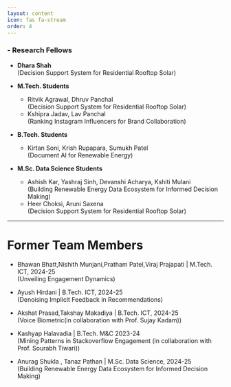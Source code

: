 ```yaml
---
layout: content
icon: fas fa-stream
order: 4
---
```

### - Research Fellows
- **Dhara Shah** <br>
(Decision Support System for Residential Rooftop Solar)


- **M.Tech. Students**
  - Ritvik Agrawal, Dhruv Panchal  <br>
    (Decision Support System for Residential Rooftop Solar)
  - Kshipra Jadav, Lav Panchal <br>
    (Ranking Instagram Influencers for Brand Collaboration)

- **B.Tech. Students**
  - Kirtan Soni, Krish Rupapara, Sumukh Patel <br>
    (Document AI for Renewable Energy)

- **M.Sc. Data Science Students**
  - Ashish Kar, Yashraj Sinh, Devanshi Acharya, Kshiti Mulani <br>
    (Building Renewable Energy Data Ecosystem for Informed Decision Making)
  - Heer Choksi, Aruni Saxena <br>
    (Decision Support System for Residential Rooftop Solar)

---

# Former Team Members

- Bhawan Bhatt,Nishith Munjani,Pratham Patel,Viraj Prajapati | M.Tech. ICT, 2024-25 <br>
  (Unveiling Engagement Dynamics)

- Ayush Hirdani | B.Tech. ICT, 2024-25  <br>
  (Denoising Implicit Feedback in Recommendations)

- Akshat Prasad,Takshay Makadiya | B.Tech. ICT, 2024-25 <br>
  (Voice Biometric(in collaboration with Prof. Sujay Kadam))

- Kashyap Halavadia | B.Tech. M&C 2023-24 <br>
  (Mining Patterns in Stackoverflow Engagement (in collaboration with Prof. Sourabh Tiwari))

- Anurag Shukla , Tanaz Pathan | M.Sc. Data Science, 2024-25 <br>
  (Building Renewable Energy Data Ecosystem for Informed Decision Making)
  
